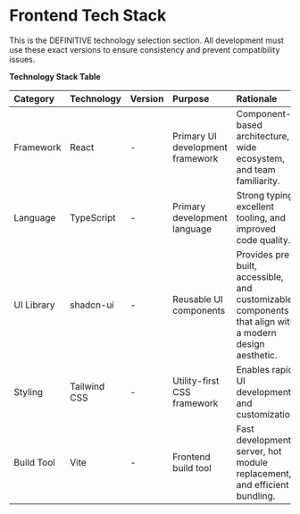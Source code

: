 # Frontend Tech Stack

This is the DEFINITIVE technology selection section. All development must use these exact versions to ensure consistency and prevent compatibility issues.

**Technology Stack Table**

| Category | Technology | Version | Purpose | Rationale |
| :--- | :--- | :--- | :--- | :--- |
| Framework | React | - | Primary UI development framework | Component-based architecture, wide ecosystem, and team familiarity. |
| Language | TypeScript | - | Primary development language | Strong typing, excellent tooling, and improved code quality. |
| UI Library | shadcn-ui | - | Reusable UI components | Provides pre-built, accessible, and customizable components that align with a modern design aesthetic. |
| Styling | Tailwind CSS | - | Utility-first CSS framework | Enables rapid UI development and customization. |
| Build Tool | Vite | - | Frontend build tool | Fast development server, hot module replacement, and efficient bundling. |
